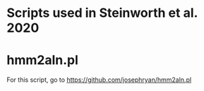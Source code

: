 # Scripts used in Steinworth et al. 2020

# hmm2aln.pl
For this script, go to https://github.com/josephryan/hmm2aln.pl
